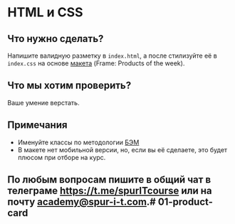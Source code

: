 # HTML и CSS

## Что нужно сделать?
Напишите валидную разметку в ```index.html```, а после стилизуйте её в ```index.css``` на основе [макета](https://www.figma.com/file/4Dkzt2twTC29rMHRJJPYqw/%D0%9C%D0%B0%D0%BA%D0%B5%D1%82?node-id=0%3A1) (Frame: Products of the week). 

## Что мы хотим проверить?
Ваше умение верстать.

## Примечания
* Именуйте классы по методологии [БЭМ](https://ru.bem.info/methodology/)
* В макете нет мобильной версии, но, если вы её сделаете, это будет плюсом при отборе на курс.

## По любым вопросам пишите в общий чат в телеграме https://t.me/spurITcourse или на почту academy@spur-i-t.com.# 01-product-card
